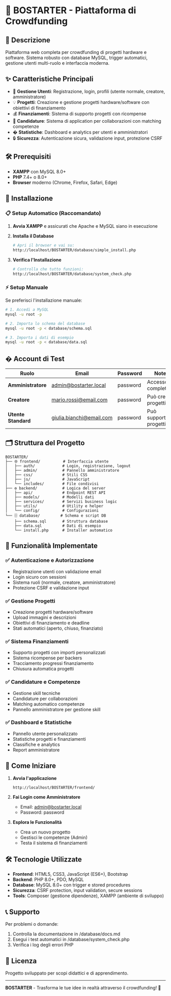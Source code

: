 # 🚀 BOSTARTER - Piattaforma di Crowdfunding

## 📖 Descrizione

Piattaforma web completa per crowdfunding di progetti hardware e software. Sistema robusto con database MySQL, trigger automatici, gestione utenti multi-ruolo e interfaccia moderna.

## ✨ Caratteristiche Principali

- 👥 **Gestione Utenti**: Registrazione, login, profili (utente normale, creatore, amministratore)
- 💡 **Progetti**: Creazione e gestione progetti hardware/software con obiettivi di finanziamento
- 💰 **Finanziamenti**: Sistema di supporto progetti con ricompense
- 🎯 **Candidature**: Sistema di application per collaborazioni con matching competenze
- � **Statistiche**: Dashboard e analytics per utenti e amministratori
- 🔒 **Sicurezza**: Autenticazione sicura, validazione input, protezione CSRF

## 🛠️ Prerequisiti

- **XAMPP** con MySQL 8.0+
- **PHP** 7.4+ o 8.0+
- **Browser** moderno (Chrome, Firefox, Safari, Edge)

## 🚀 Installazione

### 📋 Setup Automatico (Raccomandato)

1. **Avvia XAMPP** e assicurati che Apache e MySQL siano in esecuzione

2. **Installa il Database**

   ```bash
   # Apri il browser e vai su:
   http://localhost/BOSTARTER/database/simple_install.php
   ```

3. **Verifica l'Installazione**

   ```bash
   # Controlla che tutto funzioni:
   http://localhost/BOSTARTER/database/system_check.php
   ```

### ⚡ Setup Manuale

Se preferisci l'installazione manuale:

```bash
# 1. Accedi a MySQL
mysql -u root -p

# 2. Importa lo schema del database
mysql -u root -p < database/schema.sql

# 3. Importa i dati di esempio
mysql -u root -p < database/data.sql
```

## � Account di Test

| Ruolo | Email | Password | Note |
|-------|-------|----------|------|
| **Amministratore** | <admin@bostarter.local> | password | Accesso completo |
| **Creatore** | <mario.rossi@email.com> | password | Può creare progetti |
| **Utente Standard** | <giulia.bianchi@email.com> | password | Può supportare progetti |

## 🗂️ Struttura del Progetto

```
BOSTARTER/
├── 🌐 frontend/          # Interfaccia utente
│   ├── auth/            # Login, registrazione, logout
│   ├── admin/           # Pannello amministratore
│   ├── css/             # Stili CSS
│   ├── js/              # JavaScript
│   └── includes/        # File condivisi
├── ⚙️ backend/           # Logica del server
│   ├── api/             # Endpoint REST API
│   ├── models/          # Modelli dati
│   ├── services/        # Servizi business logic
│   ├── utils/           # Utility e helper
│   └── config/          # Configurazioni
└── 🗄️ database/         # Schema e script DB
    ├── schema.sql       # Struttura database
    ├── data.sql         # Dati di esempio
    └── install.php      # Installer automatico
```

## 🔧 Funzionalità Implementate

### ✅ Autenticazione e Autorizzazione

- Registrazione utenti con validazione email
- Login sicuro con sessioni
- Sistema ruoli (normale, creatore, amministratore)
- Protezione CSRF e validazione input

### ✅ Gestione Progetti

- Creazione progetti hardware/software
- Upload immagini e descrizioni
- Obiettivi di finanziamento e deadline
- Stati automatici (aperto, chiuso, finanziato)

### ✅ Sistema Finanziamenti

- Supporto progetti con importi personalizzati
- Sistema ricompense per backers
- Tracciamento progressi finanziamento
- Chiusura automatica progetti

### ✅ Candidature e Competenze

- Gestione skill tecniche
- Candidature per collaborazioni
- Matching automatico competenze
- Pannello amministratore per gestione skill

### ✅ Dashboard e Statistiche

- Pannello utente personalizzato
- Statistiche progetti e finanziamenti
- Classifiche e analytics
- Report amministratore

## 🚀 Come Iniziare

1. **Avvia l'applicazione**

   ```
   http://localhost/BOSTARTER/frontend/
   ```

2. **Fai Login come Amministratore**
   - Email: admin@bostarter.local
   - Password: password

3. **Esplora le Funzionalità**
   - Crea un nuovo progetto
   - Gestisci le competenze (Admin)
   - Testa il sistema di finanziamenti

## 🛠️ Tecnologie Utilizzate

- **Frontend**: HTML5, CSS3, JavaScript (ES6+), Bootstrap
- **Backend**: PHP 8.0+, PDO, MySQL
- **Database**: MySQL 8.0+ con trigger e stored procedures
- **Sicurezza**: CSRF protection, input validation, secure sessions
- **Tools**: Composer (gestione dipendenze), XAMPP (ambiente di sviluppo)

## 📞 Supporto

Per problemi o domande:

1. Controlla la documentazione in /database/docs.md
2. Esegui i test automatici in /database/system_check.php
3. Verifica i log degli errori PHP

## 📄 Licenza

Progetto sviluppato per scopi didattici e di apprendimento.

---

**BOSTARTER** - Trasforma le tue idee in realtà attraverso il crowdfunding! 🚀

